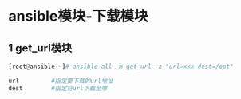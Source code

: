 # ansible模块-下载模块

## 1 get_url模块

```python
[root@ansible ~]# ansible all -m get_url -a "url=xxx dest=/opt"

url			#指定要下载的url地址
dest		#指定将url下载至哪
```

